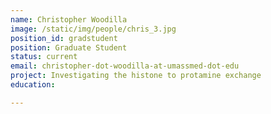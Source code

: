 ```yaml
---
name: Christopher Woodilla
image: /static/img/people/chris_3.jpg
position_id: gradstudent
position: Graduate Student
status: current
email: christopher-dot-woodilla-at-umassmed-dot-edu
project: Investigating the histone to protamine exchange 
education:

---
```

